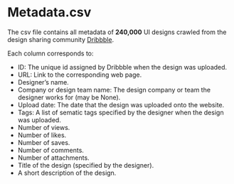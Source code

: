 # Metadata.csv

The csv file contains all metadata of **240,000** UI designs crawled from the design sharing community [Dribbble](https://dribbble.com/).

Each column corresponds to:
* ID: The unique id assigned by Dribbble when the design was uploaded.
* URL: Link to the corresponding web page.
* Designer’s name.
* Company or design team name: The design company or team the designer works for (may be None).
* Upload date: The date that the design was uploaded onto the website.
* Tags: A list of sematic tags specified by the designer when the design was uploaded.
* Number of views.
* Number of likes.
* Number of saves.
* Number of comments.
* Number of attachments.
* Title of the design (specified by the designer).
* A short description of the design.

